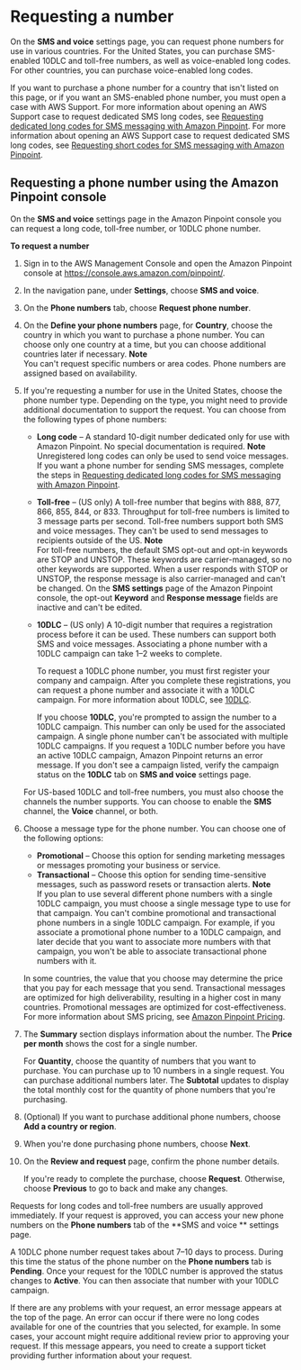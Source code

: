 # Requesting a number<a name="settings-sms-request-number"></a>

On the **SMS and voice** settings page, you can request phone numbers for use in various countries\. For the United States, you can purchase SMS\-enabled 10DLC and toll\-free numbers, as well as voice\-enabled long codes\. For other countries, you can purchase voice\-enabled long codes\.

If you want to purchase a phone number for a country that isn't listed on this page, or if you want an SMS\-enabled phone number, you must open a case with AWS Support\. For more information about opening an AWS Support case to request dedicated SMS long codes, see [Requesting dedicated long codes for SMS messaging with Amazon Pinpoint](channels-sms-awssupport-long-code.md)\. For more information about opening an AWS Support case to request dedicated SMS long codes, see [Requesting short codes for SMS messaging with Amazon Pinpoint](channels-sms-awssupport-short-code.md)\.

## Requesting a phone number using the Amazon Pinpoint console<a name="settings-sms-request-number-console"></a>

On the **SMS and voice** settings page in the Amazon Pinpoint console you can request a long code, toll\-free number, or 10DLC phone number\.

**To request a number**

1. Sign in to the AWS Management Console and open the Amazon Pinpoint console at [https://console\.aws\.amazon\.com/pinpoint/](https://console.aws.amazon.com/pinpoint/)\.

1. In the navigation pane, under **Settings**, choose **SMS and voice**\.

1. On the **Phone numbers** tab, choose **Request phone number**\. 

1. On the **Define your phone numbers** page, for **Country**, choose the country in which you want to purchase a phone number\. You can choose only one country at a time, but you can choose additional countries later if necessary\.
**Note**  
You can't request specific numbers or area codes\. Phone numbers are assigned based on availability\.

1. If you're requesting a number for use in the United States, choose the phone number type\. Depending on the type, you might need to provide additional documentation to support the request\. You can choose from the following types of phone numbers:
   + **Long code** – A standard 10\-digit number dedicated only for use with Amazon Pinpoint\. No special documentation is required\.
**Note**  
Unregistered long codes can only be used to send voice messages\. If you want a phone number for sending SMS messages, complete the steps in [Requesting dedicated long codes for SMS messaging with Amazon Pinpoint](channels-sms-awssupport-long-code.md)\.
   + **Toll\-free** – \(US only\) A toll\-free number that begins with 888, 877, 866, 855, 844, or 833\. Throughput for toll\-free numbers is limited to 3 message parts per second\. Toll\-free numbers support both SMS and voice messages\. They can't be used to send messages to recipients outside of the US\.
**Note**  
For toll\-free numbers, the default SMS opt\-out and opt\-in keywords are STOP and UNSTOP\. These keywords are carrier\-managed, so no other keywords are supported\. When a user responds with STOP or UNSTOP, the response message is also carrier\-managed and can't be changed\. On the **SMS settings** page of the Amazon Pinpoint console, the opt\-out **Keyword** and **Response message** fields are inactive and can't be edited\.
   + **10DLC** – \(US only\) A 10\-digit number that requires a registration process before it can be used\. These numbers can support both SMS and voice messages\. Associating a phone number with a 10DLC campaign can take 1–2 weeks to complete\.

     To request a 10DLC phone number, you must first register your company and campaign\. After you complete these registrations, you can request a phone number and associate it with a 10DLC campaign\. For more information about 10DLC, see [10DLC](settings-sms-10dlc.md)\.

     If you choose **10DLC**, you're prompted to assign the number to a 10DLC campaign\. This number can only be used for the associated campaign\. A single phone number can't be associated with multiple 10DLC campaigns\. If you request a 10DLC number before you have an active 10DLC campaign, Amazon Pinpoint returns an error message\. If you don't see a campaign listed, verify the campaign status on the **10DLC** tab on **SMS and voice** settings page\.

   For US\-based 10DLC and toll\-free numbers, you must also choose the channels the number supports\. You can choose to enable the **SMS** channel, the **Voice** channel, or both\.

1. Choose a message type for the phone number\. You can choose one of the following options:
   + **Promotional** – Choose this option for sending marketing messages or messages promoting your business or service\.
   + **Transactional** – Choose this option for sending time\-sensitive messages, such as password resets or transaction alerts\.
**Note**  
If you plan to use several different phone numbers with a single 10DLC campaign, you must choose a single message type to use for that campaign\. You can't combine promotional and transactional phone numbers in a single 10DLC campaign\. For example, if you associate a promotional phone number to a 10DLC campaign, and later decide that you want to associate more numbers with that campaign, you won't be able to associate transactional phone numbers with it\.

   In some countries, the value that you choose may determine the price that you pay for each message that you send\. Transactional messages are optimized for high deliverability, resulting in a higher cost in many countries\. Promotional messages are optimized for cost\-effectiveness\. For more information about SMS pricing, see [Amazon Pinpoint Pricing](https://aws.amazon.com/pinpoint/pricing)\.

1. The **Summary** section displays information about the number\. The **Price per month** shows the cost for a single number\.

   For **Quantity**, choose the quantity of numbers that you want to purchase\. You can purchase up to 10 numbers in a single request\. You can purchase additional numbers later\. The **Subtotal** updates to display the total monthly cost for the quantity of phone numbers that you're purchasing\.

1. \(Optional\) If you want to purchase additional phone numbers, choose **Add a country or region**\. 

1. When you're done purchasing phone numbers, choose **Next**\.

1. On the **Review and request** page, confirm the phone number details\.

   If you're ready to complete the purchase, choose **Request**\. Otherwise, choose **Previous** to go to back and make any changes\.

Requests for long codes and toll\-free numbers are usually approved immediately\. If your request is approved, you can access your new phone numbers on the **Phone numbers** tab of the **SMS and voice ** settings page\.

A 10DLC phone number request takes about 7–10 days to process\. During this time the status of the phone number on the **Phone numbers** tab is **Pending**\. Once your request for the 10DLC number is approved the status changes to **Active**\. You can then associate that number with your 10DLC campaign\.

If there are any problems with your request, an error message appears at the top of the page\. An error can occur if there were no long codes available for one of the countries that you selected, for example\. In some cases, your account might require additional review prior to approving your request\. If this message appears, you need to create a support ticket providing further information about your request\.